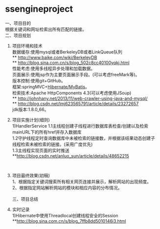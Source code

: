 # ssengineproject   <br/>
一、项目目的   <br/>
    根据关键词和网址检索出所有匹配的链接。   <br/>
二、项目规划   <br/>
1. 项目环境和技术   <br/>
    数据缓存:使用mysql或者BerkeleyDB或者LinkQueue队列   <br/>
        ** http://www.baike.com/wiki/BerkeleyDB   <br/>
        ** http://blog.sina.com.cn/s/blog_502c8cc40100yqkj.html   <br/>
    性能考虑:使用多线程异步处理和加载数据。   <br/>
    页面展示:使用jsp作为主要页面展示手段。(可以考虑freeMark等)。   <br/>
    版本控制:使用git+GitHub。   <br/>
    框架:springMVC+[Hibernate/MyBatis](可以考虑使用springBoot)。   <br/>
    检索技术:Apache HttpComponents 4.3(可以考虑使用JSoup)   <br/>
        ** http://johnhany.net/2013/11/web-crawler-using-java-and-mysql/   <br/>
        ** http://blog.csdn.net/lmj623565791/article/details/23272657   <br/>
    jdk版本:1.8.0_66。   <br/>
2. 项目实施计划(细则)   <br/>
    1)HandlerService
        1.1主线程创建子线程进行数据库表检查/创建以及检索mainURL下的所有href并存入数据库<br/>
        1.2守护线程定时查询数据库中未被检索的链接数，并根据该结果动态创建子线程检索未被检索的链接。(采用广度优先)<br/>
        1.3主线程实现页面的实时推送<br/>
            **http://blog.csdn.net/anluo_sun/article/details/48652215<br/>

   <br/>
3. 项目最终效果(初稿)   <br/>
    1、根据指定关键词搜索所有相关网页连接并展示，解析网站的出现频度。   <br/>
    2、根据指定网站解析网站的模块和相应内容的分布情况。   <br/>
   <br/>
三、项目总结   <br/>
1. 实时记录   <br/>
    1)Hibernate中使用Threadlocal创建线程安全的Session   <br/>
    **http://blog.sina.com.cn/s/blog_7ffb8dd5010146i3.html   <br/>


